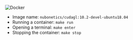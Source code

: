 ![Docker](https://github.com/nubonetics/Containers/workflows/Docker/badge.svg)

- Image name: `nubonetics/cudagl:10.2-devel-ubuntu18.04`
- Running a container: `make run`
- Opening a terminal: `make enter`
- Stopping the container: `make stop`
